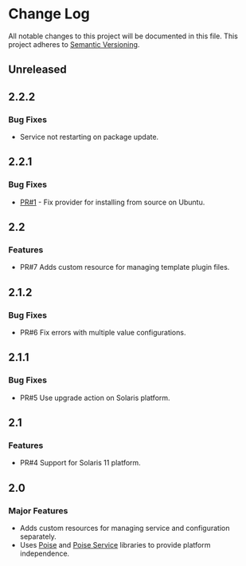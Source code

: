 # Change Log
All notable changes to this project will be documented in this file.
This project adheres to [Semantic Versioning](http://semver.org/).

## Unreleased

## 2.2.2
### Bug Fixes
- Service not restarting on package update.

## 2.2.1
### Bug Fixes
- [PR#1] - Fix provider for installing from source on Ubuntu.

## 2.2
### Features
- PR#7 Adds custom resource for managing template plugin files.

## 2.1.2
### Bug Fixes
- PR#6 Fix errors with multiple value configurations.

## 2.1.1
### Bug Fixes
- PR#5 Use upgrade action on Solaris platform.

## 2.1
### Features
- PR#4 Support for Solaris 11 platform.

## 2.0
### Major Features
- Adds custom resources for managing service and configuration separately.
- Uses [Poise][1] and [Poise Service][0] libraries to provide platform independence.

[0]: https://github.com/poise/poise-service
[1]: https://github.com/poise/poise
[PR#1]: https://github.com/bloomberg/collectd-cookbook/pull/1

